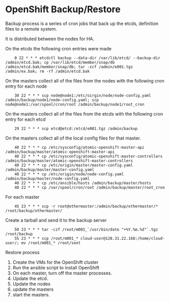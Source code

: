 # OpenShift Backup/Restore
Backup process is a series of cron jobs that back up the etcds, definition files to a remote system.

It is distributed between the nodes for HA.

On the etcds the following cron entries were made

        0 22 * * * etcdctl backup --data-dir /var/lib/etcd/ --backup-dir /admin/etcd.bak; cp /var/lib/etcd/member/snap/db /admin/etcd.bak/member/snap/db; tar -zcf /admin/e001.tgz /admin/ex.bak; rm -rf /admin/etcd.bak

On the masters collect all of the files from the nodes with the following cron entry for each node

        30 22 * * * scp node@node1:/etc/oirgin/node/node-config.yaml /admin/backup/node1/node-config.yaml; scp node@node1:/var/spool/cron/root /admin/backup/node1/root_cron

On the masters collect all of the files from the etcds with the following cron entry for each etcd

        29 22 * * * scp etcd@etcd:/etcd/e001.tgz /admin/backup

On the masters collect all of the local config files for that master.

        40 22 * * * cp /etc/sysconfig/atomic-openshift-master-api /admin/backup/master/atomic-openshift-master-api
        40 22 * * * cp /etc/sysconfig/atomic-openshift-master-controllers /admin/backup/master/atomic-openshift-master-controllers
        40 22 * * * cp /etc/origin/master/master-config.yaml /admin/backup/master/master-config.yaml
        40 22 * * * cp /etc/origin/node/node-config.yaml /admin/backup/master/node-config.yaml
        40 22 * * * cp /etc/ansible/hosts /admin/backup/master/hosts
        40 22 * * * cp /var/spool/cron/root /admin/backup/master/root_cron

For each master
 
        45 23 * * * scp -r root@othermaster:/admin/backup/othermaster/* /root/backup/othermaster/
    
Create a tarball and send it to the backup server

        50 23 * * * tar -czf /root/m001_`/usr/bin/date "+%Y.%m.%d"`.tgz /root/backup
        55 23 * * * scp /root/m001_* cloud-user@128.31.22.168:/home/cloud-user/; mv /root/m001_* /root/sent

Restore process
1) Create the VMs for the OpenShift cluster
2) Run the ansible script to install OpenShift
3) On each master, turn off the master processes.
4) Update the etcd.
5) Update the nodes
6) update the masters
7) start the masters.

